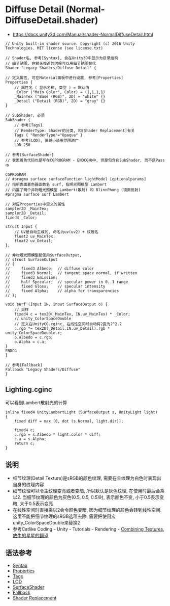 # Diffuse Detail (Normal-DiffuseDetail.shader)
* <https://docs.unity3d.com/Manual/shader-NormalDiffuseDetail.html>

```ShaderLab
// Unity built-in shader source. Copyright (c) 2016 Unity Technologies. MIT license (see license.txt)

// Shader名, 参考[Syntax], 会在Unity3D中显示为目录结构
// 细节贴图, 在镜头推近的时候可以用细节贴图替代
Shader "Legacy Shaders/Diffuse Detail" {

// 定义属性, 可在Material面板中进行设置, 参考[Properties]
Properties {
    // 属性名 ( 显示名称, 类型 ) = 默认值
    _Color ("Main Color", Color) = (1,1,1,1)
    _MainTex ("Base (RGB)", 2D) = "white" {}
    _Detail ("Detail (RGB)", 2D) = "gray" {}
}

// SubShader, 必须
SubShader {
    // 参考[Tags]
    // RenderType: Shader的分类, 和[Shader Replacement]有关
    Tags { "RenderType"="Opaque" }
    // 参考[LOD], 值越小适用范围越广
    LOD 250

// 参考[SurfaceShader]
// 表面着色代码也是写在CGPROGRAM - ENDCG块中, 但是包含在SubShader, 而不是Pass中

CGPROGRAM
// #pragma surface surfaceFunction lightModel [optionalparams]
// 指明表面着色器函数名 surf, 指明光照模型 Lambert
// 内置了两个非物理光照模型 Lambert(散射) 和 BlinnPhong (镜面反射)
#pragma surface surf Lambert

// 对应Properties中定义的属性
sampler2D _MainTex;
sampler2D _Detail;
fixed4 _Color;

struct Input {
    // UV是自动生成的, 命名为uv(uv2) + 纹理名
    float2 uv_MainTex;
    float2 uv_Detail;
};

// 非物理光照模型都使用SurfaceOutput, 
// struct SurfaceOutput
// {
//     fixed3 Albedo;  // diffuse color
//     fixed3 Normal;  // tangent space normal, if written
//     fixed3 Emission;
//     half Specular;  // specular power in 0..1 range
//     fixed Gloss;    // specular intensity
//     fixed Alpha;    // alpha for transparencies
// };

void surf (Input IN, inout SurfaceOutput o) {
    // 采样
    fixed4 c = tex2D(_MainTex, IN.uv_MainTex) * _Color;
    // unity_ColorSpaceDouble
    // 定义在UnityCG.cginc, 在线性空间时自动将2变为2^2.2
    c.rgb *= tex2D(_Detail,IN.uv_Detail).rgb * unity_ColorSpaceDouble.r;
    o.Albedo = c.rgb;
    o.Alpha = c.a;
}
ENDCG
}

// 参考[Fallback]
Fallback "Legacy Shaders/Diffuse"
}

```

## Lighting.cginc
可以看到Lambert散射光的计算

```HLSL
inline fixed4 UnityLambertLight (SurfaceOutput s, UnityLight light)
{
    fixed diff = max (0, dot (s.Normal, light.dir));

    fixed4 c;
    c.rgb = s.Albedo * light.color * diff;
    c.a = s.Alpha;
    return c;
}
```

## 说明
* 细节纹理(Detail Texture)是sRGB的颜色纹理, 需要在主纹理为白色时表现出自身的纹理内容
* 细节纹理可以令主纹理变亮或者变暗, 所以默认是灰色纹理, 在使用时最后会乘以2. 当细节纹理的颜色为灰色(0.5, 0.5, 0.5)时, 表示颜色不变, 小于0.5表示变暗, 大于0.5表示变亮
* 在线性空间时直接乘以2会令颜色变暗, 因为细节纹理的颜色会转到线性空间. 这里不能把细节纹理的sRGB选项去除, 需要把使用宏unity_ColorSpaceDouble来替换2
* 参考Catlike Coding - Unity - Tutorials - Rendering - [Combining Textures](https://catlikecoding.com/unity/tutorials/rendering/part-3/), [放牛的星星的翻译](https://zhuanlan.zhihu.com/p/138820408)

## 语法参考
* [Syntax](../../../ShaderLab%20Reference/ShaderLab%20Syntax.md)
* [Properties](../../../ShaderLab%20Reference/ShaderLab%20Properties.md)
* [Tags](../../../ShaderLab%20Reference/SubShader%20Tags.md)
* [LOD](../../../ShaderLab%20Reference/SubShader%20LOD.md)
* [SurfaceShader](../../../ShaderLab%20Reference/SurfaceShader.md)
* [Fallback](../../../ShaderLab%20Reference/ShaderLab%20Fallback.md)
* [Shader Replacement](../../../ShaderLab%20Reference/Shader%20Replacement.md)